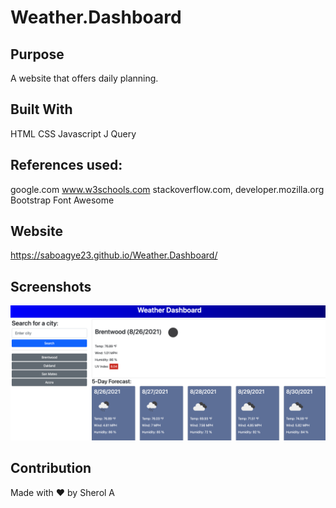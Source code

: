 # Weather.Dashboard

## Purpose
A website that offers daily planning.

## Built With
HTML 
CSS 
Javascript
J Query

## References used:
google.com 
www.w3schools.com 
stackoverflow.com, 
developer.mozilla.org 
Bootstrap 
Font Awesome


## Website
https://saboagye23.github.io/Weather.Dashboard/

## Screenshots
![Screenshot](./assets/img/screenshot.png)

## Contribution
Made with ❤ by Sherol A
